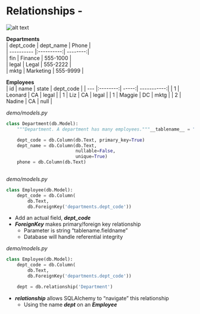 # Relationships -

![alt text][pic]

**Departments**                                 
| dept_code  | dept_name  | Phone    |   
| ---------- |:----------:| --------:|    
| fin        | Finance    | 555-1000 |   
| legal      | Legal      | 555-2222 |   
| mktg       | Marketing  | 555-9999 |   
                                         
**Employees**                           
| id  | name     | state |  dept_code  |
| --- |:--------:| -----:| -----------:|
| 1   | Leonard  | CA    |  legal      |
| 1   | Liz      | CA    |  legal      |
| 1   | Maggie   | DC    |  mktg       |
| 2   | Nadine   | CA    |  null       |


_demo/models.py_
```python
class Department(db.Model):
    """Department. A department has many employees."""__tablename__ = "departments"

    dept_code = db.Column(db.Text, primary_key=True)
    dept_name = db.Column(db.Text,
                          nullable=False,
                          unique=True)
    phone = db.Column(db.Text)
​
```

_demo/models.py_
```python
class Employee(db.Model):    
    dept_code = db.Column(
        db.Text,
        db.ForeignKey('departments.dept_code'))
```
- Add an actual field, ***dept_code***
- ***ForeignKey*** makes primary/foreign key relationship
    - Parameter is string “tablename.fieldname”
    - Database will handle referential integrity

_demo/models.py_
```python
class Employee(db.Model): 
    dept_code = db.Column(
        db.Text,
        db.ForeignKey('departments.dept_code'))

    dept = db.relationship('Department')
```
- ***relationship*** allows SQLAlchemy to “navigate” this relationship
    - Using the name ***dept*** on an ***Employee***


[pic]: https://lessons.springboard.com/image/https%3A%2F%2Fs3-us-west-2.amazonaws.com%2Fsecure.notion-static.com%2F702c4862-4862-431d-a559-1eb0897e877e%2FScreen_Shot_2023-05-08_at_4.44.39_PM.png?table=block&id=908b6192-99c2-439d-b41b-52dcd47447de&spaceId=163f1722-85e9-4a3c-adba-457a91094f00&width=1900&userId=&cache=v2 "Related Tables"

